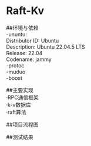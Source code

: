 # Raft-Kv
##环境与依赖  
-ununtu:  
  Distributor ID:	Ubuntu  
  Description:	Ubuntu 22.04.5 LTS  
  Release:	22.04  
  Codename:	jammy  
-protoc  
-muduo  
-boost  

##主要实现  
·RPC通信框架  
·k-v数据库  
·raft算法  

##项目流程图  








##测试结果  








